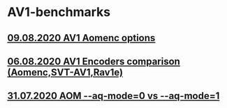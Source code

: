 # AV1-benchmarks
## [09.08.2020 AV1 Aomenc options](https://github.com/master-of-zen/AV1-benchmarks/tree/master/09.08.2020%20Aomenc%20options)
## [06.08.2020 AV1 Encoders comparison (Aomenc,SVT-AV1,Rav1e)](https://github.com/master-of-zen/AV1-benchmarks/tree/master/5.08.2020%20Aomenc%20SVT-AV1%20Rav1e)
## [31.07.2020 AOM --aq-mode=0 vs --aq-mode=1](https://github.com/master-of-zen/AV1-benchmarks/tree/master/31.07.2020%20AOM%20--aq-mode%3D0%20vs%20--aq-mode%3D1)
